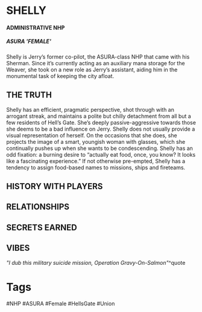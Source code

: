 # SHELLY
#### ADMINISTRATIVE NHP
##### ASURA 'FEMALE'
Shelly is Jerry’s former co-pilot, the ASURA-class NHP that came with his Sherman. Since it’s currently acting as an auxiliary mana storage for the Weaver, she took on a new role as Jerry’s assistant, aiding him in the monumental task of keeping the city afloat.

## THE TRUTH
Shelly has an efficient, pragmatic perspective, shot through with an arrogant streak, and maintains a polite but chilly detachment from all but a few residents of Hell’s Gate. She’s deeply passive-aggressive towards those she deems to be a bad influence on Jerry. Shelly does not usually provide a visual representation of herself. On the occasions that she does, she projects the image of a smart, youngish woman with glasses, which she continually pushes up when she wants to be condescending. Shelly has an odd fixation: a burning desire to “actually eat food, once, you know? It looks like a fascinating experience.” If not otherwise pre-empted, Shelly has a tendency to assign food-based names to missions, ships and fireteams.

## HISTORY WITH PLAYERS


## RELATIONSHIPS


## SECRETS EARNED

## VIBES
*"I dub this military suicide mission, Operation Gravy-On-Salmon"*^quote

# Tags
#NHP #ASURA #Female #HellsGate #Union 